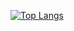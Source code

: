 [![Top Langs](https://github-readme-stats.vercel.app/api/top-langs/?username=georgianapetricele&layout=donut&theme=tokyonight)](https://github.com/georgianapetricele/github-readme-stats)
